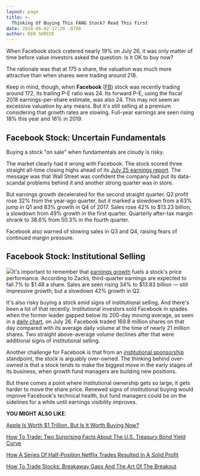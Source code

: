 ```yaml
---
layout: page
title: >-
  Thinking Of Buying This FANG Stock? Read This First
date: 2018-08-02 17:20 -0700
author: KEN SHREVE
---
```





When Facebook stock cratered nearly 19% on July 26, it was only matter of time before value investors asked the question: Is it OK to buy now?




The rationale was that at 175 a share, the valuation was much more attractive than when shares were trading around 218.


Keep in mind, though, when **Facebook** ([FB](https://research.investors.com/quote.aspx?symbol=FB)) stock was recently trading around 172, its trailing P-E ratio was 24. Its forward P-E, using the fiscal 2018 earnings-per-share estimate, was also 24. This may not seem an excessive valuation by any means. But it's still selling at a premium considering that growth rates are slowing. Full-year earnings are seen rising 18% this year and 16% in 2019.


Facebook Stock: Uncertain Fundamentals
--------------------------------------


Buying a stock "on sale" when fundamentals are cloudy is risky.


The market clearly had it wrong with Facebook. The stock scored three straight all-time closing highs ahead of its [July 25 earnings report](https://www.investors.com/news/technology/facebook-second-quarter-results/). The message was that Wall Street was confident the company had put its data-scandal problems behind it and another strong quarter was in store.


But earnings growth decelerated for the second straight quarter. Q2 profit rose 32% from the year-ago quarter, but it marked a slowdown from a 63% jump in Q1 and 83% growth in Q4 of 2017. Sales rose 42% to \$13.23 billion, a slowdown from 49% growth in the first quarter. Quarterly after-tax margin shrank to 38.6% from 50.3% in the fourth quarter.


Facebook also warned of slowing sales in Q3 and Q4, raising fears of continued margin pressure.


Facebook Stock: Institutional Selling
-------------------------------------


![](https://www.investors.com/wp-content/uploads/2018/08/IC1c080218-249x300.jpg)It's important to remember that [earnings growth](https://www.investors.com/ibd-university/can-slim/quarterly-earnings/) fuels a stock's price performance. According to Zacks, third-quarter earnings are expected to fall 7% to \$1.48 a share. Sales are seen rising 34% to \$13.83 billion — still impressive growth, but a slowdown 42% growth in Q2.


It's also risky buying a stock amid signs of institutional selling. And there's been a lot of that recently. Institutional investors sold Facebook in spades when the former leader gapped below its 200-day moving average, as seen in a [daily chart](https://research.investors.com/stock-charts/nasdaq-nasdaq-composite-0ndqc.htm?cht=pvc&type=DAILY), on July 26. Facebook traded 169.8 million shares on that day compared with its average daily volume at the time of nearly 21 million shares. Two straight above-average volume declines after that were additional signs of institutional selling.


Another challenge for Facebook is that from an [institutional sponsorship](https://www.investors.com/ibd-university/can-slim/institutional-sponsorship/) standpoint, the stock is arguably over-owned. The thinking behind over-owned is that a stock tends to make the biggest move in the early stages of its business, when growth fund managers are building new positions.


But there comes a point where institutional ownership gets so large, it gets harder to move the share price. Renewed signs of institutional buying would improve Facebook's technical health, but fund managers could be on the sidelines for a while until earnings visibility improves.


**YOU MIGHT ALSO LIKE**:


[Apple Is Worth \$1 Trillion, But Is It Worth Buying Now?](https://www.investors.com/market-trend/stock-market-today/apple-stock-tesla-stock-dont-buy-now-dow-futures/)


[How To Trade: Two Surprising Facts About The U.S. Treasury Bond Yield Curve](https://www.investors.com/how-to-invest/investors-corner/how-to-trade-treasury-bond-yield-curve-stocks/)


[How A Series Of Half-Position Netflix Trades Resulted In A Solid Profit](https://www.investors.com/how-to-invest/investors-corner/fang-stock-netflix-yields-profitable-trade/)


[How To Trade Stocks: Breakaway Gaps And The Art Of The Breakout](https://www.investors.com/how-to-invest/investors-corner/breakaway-gap-the-art-of-the-breakout/)




